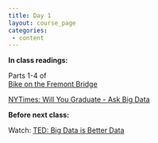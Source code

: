 ```yaml
---
title: Day 1
layout: course_page
categories:
 - content
---
```


**In class readings:**

Parts 1-4 of  
[Bike on the Fremont Bridge](ttps://www.seattlebikeblog.com/2014/06/09/a-statistical-analysis-of-biking-on-the-fremont-bridge-part-1-overview/)

[NYTimes: Will You Graduate - Ask Big Data](https://www.nytimes.com/2017/02/02/education/edlife/will-you-graduate-ask-big-data.html)

**Before next class:**

Watch: 
[TED: Big Data is Better Data](https://www.ted.com/talks/kenneth_cukier_big_data_is_better_data)
